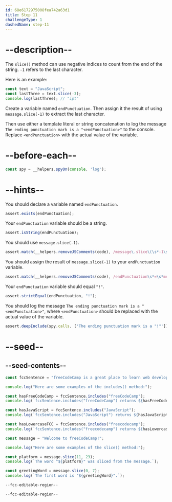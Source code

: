 ```yaml
---
id: 68e6172975008fea742a63d1
title: Step 11
challengeType: 1
dashedName: step-11
---
```


# --description--

The `slice()` method can use negative indices to count from the end of the string. `-1` refers to the last character.

Here is an example:

```js
const text = "JavaScript";
const lastThree = text.slice(-3);
console.log(lastThree); // "ipt"
```

Create a variable named `endPunctuation`. Then assign it the result of using `message.slice(-1)` to extract the last character.

Then use either a template literal or string concatenation to log the message `The ending punctuation mark is a "<endPunctuation>"` to the console. Replace `<endPunctuation>` with the actual value of the variable.

# --before-each--

```js
const spy = __helpers.spyOn(console, 'log');
```

# --hints--

You should declare a variable named `endPunctuation`.

```js
assert.exists(endPunctuation);
```

Your `endPunctuation` variable should be a string.

```js
assert.isString(endPunctuation);
```

You should use `message.slice(-1)`.

```js
assert.match(__helpers.removeJSComments(code), /message\.slice\(\s*-1\s*\)/);
```

You should assign the result of `message.slice(-1)` to your `endPunctuation` variable.

```js
assert.match(__helpers.removeJSComments(code), /endPunctuation\s*=\s*message\.slice\(\s*-1\s*\)/);
```

Your `endPunctuation` variable should equal `"!"`.

```js
assert.strictEqual(endPunctuation, "!");
```

You should log the message `The ending punctuation mark is a "<endPunctuation>"`, where `<endPunctuation>` should be replaced with the actual value of the variable.

```js
assert.deepInclude(spy.calls, ['The ending punctuation mark is a "!"']);
```

# --seed--

## --seed-contents--

```js
const fccSentence = "freeCodeCamp is a great place to learn web development.";

console.log("Here are some examples of the includes() method:");

const hasFreeCodeCamp = fccSentence.includes("freeCodeCamp");
console.log(`fccSentence.includes("freeCodeCamp") returns ${hasFreeCodeCamp} because the word "freeCodeCamp" is in the sentence.`);

const hasJavaScript = fccSentence.includes("JavaScript");
console.log(`fccSentence.includes("JavaScript") returns ${hasJavaScript} because the word "JavaScript" is not in the sentence.`);

const hasLowercaseFCC = fccSentence.includes("freecodecamp");
console.log(`fccSentence.includes("freecodecamp") returns ${hasLowercaseFCC} because includes is case-sensitive.`);

const message = "Welcome to freeCodeCamp!";

console.log("Here are some examples of the slice() method:");

const platform = message.slice(11, 23);
console.log(`The word "${platform}" was sliced from the message.`);

const greetingWord = message.slice(0, 7);
console.log(`The first word is "${greetingWord}".`);

--fcc-editable-region--

--fcc-editable-region--
```
